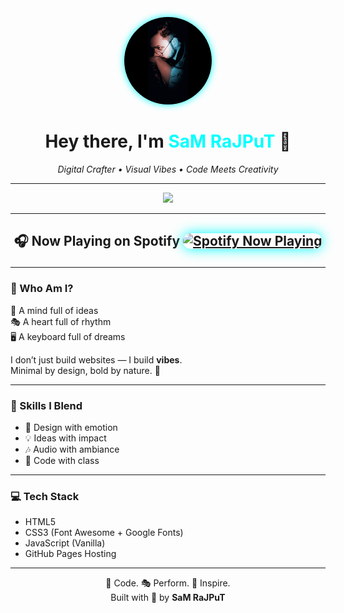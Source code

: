 <!-- PROFILE CENTER -->
<p align="center">
  <img src="https://raw.githubusercontent.com/unique-error/samrajput/main/assets/sam.jpg"
       width="140" height="140"
       style="border-radius: 50%; background-color: #ffffff; box-shadow: 0 0 12px #00ffff;" alt="Sam Rajput" />
</p>

<h1 align="center">Hey there, I'm <span style="color:#00FFFF;">SaM RaJPuT</span> 👋</h1>

<p align="center"><i>Digital Crafter • Visual Vibes • Code Meets Creativity</i></p>

---

<p align="center">
  <a href="https://unique-error.github.io/samrajput/" target="_blank">
    <img src="https://img.shields.io/badge/🌐 Live–Portfolio-111827?style=for-the-badge&logo=github&logoColor=00ffff&color=2d2d2d" />
  </a>
</p>

---

<h2 align="center">🎧 Now Playing on Spotify</h

<p align="center">
  <a href="https://open.spotify.com/user/31vyk5eyp6mxwosr3wvf2oyxv44u" target="_blank">
    <img src="https://spotify-recently-played-readme.vercel.app/api?user=31vyk5eyp6mxwosr3wvf2oyxv44u&count=1&width=600&unique=true&background=1c1c1e&border_color=00ffff" 
         alt="Spotify Now Playing"
         width="600" 
         style="border-radius: 12px; box-shadow: 0 0 20px #00ffff;" />
  </a>
</p>


---

### 🧠 Who Am I?

🧠 A mind full of ideas  
🎭 A heart full of rhythm  
🖥️ A keyboard full of dreams  

I don’t just build websites — I build **vibes**.  
Minimal by design, bold by nature. 🎯

---

### 🔧 Skills I Blend

- 🎨 Design with emotion  
- 💡 Ideas with impact  
- 🎶 Audio with ambiance  
- 🔧 Code with class  

---

### 💻 Tech Stack

- HTML5  
- CSS3 (Font Awesome + Google Fonts)  
- JavaScript (Vanilla)  
- GitHub Pages Hosting  

---

<p align="center">
  🧠 Code. 🎭 Perform. 💫 Inspire. <br>
  Built with 💙 by <b>SaM RaJPuT</b>
</p>
